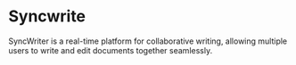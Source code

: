 # Syncwrite

SyncWriter is a real-time platform for collaborative writing, allowing multiple users to write and edit documents together seamlessly.
